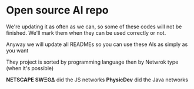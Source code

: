 # Open source AI repo

We're updating it as often as we can, so some of these codes will not be finished. We'll mark them when they can be used correctly or not.

Anyway we will update all READMEs so you can use these AIs as simply as you want

They project is sorted by programming language then by Netwrok type (when it's possible)

 **NETSCAPE SWΞG∆** did the JS networks
 **PhysicDev** did the Java networks